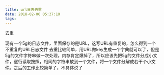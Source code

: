 ```yaml
---
title: url日志去重
date: 2018-02-06 05:37:10
tags:
---
```

去重

<!--more-->
现有一个5g的日志文件，里面保存的是URL，这写URL有重复的，怎么得到一个不重复的URL日志文件
去重比较简单，用URL做key生成一个字典就可以了，但是5g的文件字符串做一次处理，内存肯定爆掉了，所以应该先把5g的文件分成小文件，逐行读取按照，相同的字符串放到一个文件，将一个文件分解成若干个小文件。之后的工作比较简单了，不具体说了